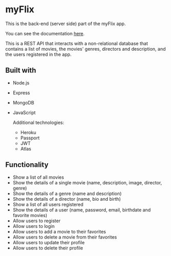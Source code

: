 
# myFlix

This is the back-end (server side) part of the myFlix app.

You can see the documentation [here](https://myflix-ml.herokuapp.com/documentation.html).

This is a REST API that interacts with a non-relational database that contains
a list of movies, the movies' genres, directors and description, and the users
registered in the app.

## Built with

- Node.js

- Express

- MongoDB

- JavaScript

    Additional technologies:
    -   Heroku
    -   Passport
    -   JWT
    -   Atlas
## Functionality

- Show a list of all movies
- Show the details of a single movie (name, description, image, director, genre)
- Show the details of a genre (name and description)
- Show the details of a director (name, bio and birth)
- Show a list of all users registered
- Show the details of a user (name, password, email, birthdate and favorite movies)
- Allow users to register
- Allow users to login
- Allow users to add a movie to their favorites
- Allow users to delete a movie from their favorites
- Allow users to update their profile
- Allow users to delete their profile
